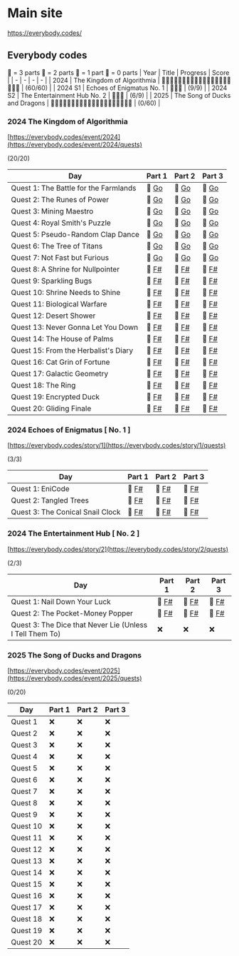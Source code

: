 # Main site
https://everybody.codes/

## Everybody codes
🦆 = 3 parts
🦢 = 2 parts
🐣 = 1 part
🥚 = 0 parts
| Year | Title | Progress | Score |
| - | - | - | - |
| 2024 | The Kingdom of Algorithmia | 🦆🦆🦆🦆🦆🦆🦆🦆🦆🦆🦆🦆🦆🦆🦆🦆🦆🦆🦆🦆 | (60/60) |
| 2024 S1 | Echoes of Enigmatus No. 1 | 🦆🦆🦆 | (9/9) |
| 2024 S2 | The Entertainment Hub No. 2 | 🦆🦆🥚 | (6/9) |
| 2025 | The Song of Ducks and Dragons | 🥚🥚🥚🥚🥚🥚🥚🥚🥚🥚🥚🥚🥚🥚🥚🥚🥚🥚🥚🥚 | (0/60) | 

### 2024 The Kingdom of Algorithmia

[https://everybody.codes/event/2024](https://everybody.codes/event/2024/quests)

(20/20)

|Day      | Part 1 | Part 2 | Part 3 |
|---------|----|----|----|
| Quest 1: The Battle for the Farmlands | 🍗 [Go](./EverybodyCodes_2024/quest01/quest01_1.go) | 🍗 [Go](./EverybodyCodes_2024/quest01/quest01_2.go) | 🍗 [Go](./EverybodyCodes_2024/quest01/quest01_3.go) |
| Quest 2: The Runes of Power		    | 🍗 [Go](./EverybodyCodes_2024/quest02/quest02_1.go) | 🍗 [Go](./EverybodyCodes_2024/quest02/quest02_2.go) | 🍗 [Go](./EverybodyCodes_2024/quest02/quest02_3.go) |
| Quest 3: Mining Maestro				| 🍗 [Go](./EverybodyCodes_2024/quest03/quest03_1.go) | 🍗 [Go](./EverybodyCodes_2024/quest03/quest03_2.go) | 🍗 [Go](./EverybodyCodes_2024/quest03/quest03_3.go) |
| Quest 4: Royal Smith's Puzzle			| 🍗 [Go](./EverybodyCodes_2024/quest04/quest04_1.go) | 🍗 [Go](./EverybodyCodes_2024/quest04/quest04_2.go) | 🍗 [Go](./EverybodyCodes_2024/quest04/quest04_3.go) |
| Quest 5: Pseudo-Random Clap Dance		| 🍗 [Go](./EverybodyCodes_2024/quest05/quest05_1.go) | 🍗 [Go](./EverybodyCodes_2024/quest05/quest05_2.go) | 🍗 [Go](./EverybodyCodes_2024/quest05/quest05_3.go) |
| Quest 6: The Tree of Titans			| 🍗 [Go](./EverybodyCodes_2024/quest06/quest06_1.go) | 🍗 [Go](./EverybodyCodes_2024/quest06/quest06_2.go) | 🍗 [Go](./EverybodyCodes_2024/quest06/quest06_3.go) |
| Quest 7: Not Fast but Furious			| 🍗 [Go](./EverybodyCodes_2024/quest07/quest07_1.go) | 🍗 [Go](./EverybodyCodes_2024/quest07/quest07_2.go) | 🍗 [Go](./EverybodyCodes_2024/quest07/quest07_3.go) |
| Quest 8: A Shrine for Nullpointer		| 🍗 [F#](./EverybodyCodes_2024_FSharp/quest08/quest08_1.fs) | 🍗 [F#](./EverybodyCodes_2024_FSharp/quest08/quest08_2.fs) | 🍗 [F#](./EverybodyCodes_2024_FSharp/quest08/quest08_3.fs) |
| Quest 9: Sparkling Bugs				| 🍗 [F#](./EverybodyCodes_2024_FSharp/quest09/quest09_1.fs) | 🍗 [F#](./EverybodyCodes_2024_FSharp/quest09/quest09_2.fs) | 🍗 [F#](./EverybodyCodes_2024_FSharp/quest09/quest09_3.fs) |
| Quest 10: Shrine Needs to Shine		| 🍗 [F#](./EverybodyCodes_2024_FSharp/quest10/quest10_1.fs) | 🍗 [F#](./EverybodyCodes_2024_FSharp/quest10/quest10_2.fs) | 🍗 [F#](./EverybodyCodes_2024_FSharp/quest10/quest10_3.fs) |
| Quest 11: Biological Warfare			| 🍗 [F#](./EverybodyCodes_2024_FSharp/quest11/quest11_1.fs) | 🍗 [F#](./EverybodyCodes_2024_FSharp/quest11/quest11_2.fs) | 🍗 [F#](./EverybodyCodes_2024_FSharp/quest11/quest11_3.fs) |
| Quest 12: Desert Shower				| 🍗 [F#](./EverybodyCodes_2024_FSharp/quest12/quest12_1.fs) | 🍗 [F#](./EverybodyCodes_2024_FSharp/quest12/quest12_2.fs) | 🍗 [F#](./EverybodyCodes_2024_FSharp/quest12/quest12_3.fs) |
| Quest 13: Never Gonna Let You Down	| 🍗 [F#](./EverybodyCodes_2024_FSharp/quest13/quest13_1.fs) | 🍗 [F#](./EverybodyCodes_2024_FSharp/quest13/quest13_2.fs) | 🍗 [F#](./EverybodyCodes_2024_FSharp/quest13/quest13_3.fs) |
| Quest 14: The House of Palms			| 🍗 [F#](./EverybodyCodes_2024_FSharp/quest14/quest14_1.fs) | 🍗 [F#](./EverybodyCodes_2024_FSharp/quest14/quest14_2.fs) | 🍗 [F#](./EverybodyCodes_2024_FSharp/quest14/quest14_3.fs) |
| Quest 15: From the Herbalist's Diary  | 🍗 [F#](./EverybodyCodes_2024_FSharp/quest15/quest15_1.fs) | 🍗 [F#](./EverybodyCodes_2024_FSharp/quest15/quest15_2.fs) | 🍗 [F#](./EverybodyCodes_2024_FSharp/quest15/quest15_3.fs) |
| Quest 16: Cat Grin of Fortune			| 🍗 [F#](./EverybodyCodes_2024_FSharp/quest16/quest16_1.fs) | 🍗 [F#](./EverybodyCodes_2024_FSharp/quest16/quest16_2.fs) | 🍗 [F#](./EverybodyCodes_2024_FSharp/quest16/quest16_3.fs) |
| Quest 17: Galactic Geometry			| 🍗 [F#](./EverybodyCodes_2024_FSharp/quest17/quest17_1.fs) | 🍗 [F#](./EverybodyCodes_2024_FSharp/quest17/quest17_2.fs) | 🍗 [F#](./EverybodyCodes_2024_FSharp/quest17/quest17_3.fs) |
| Quest 18: The Ring					| 🍗 [F#](./EverybodyCodes_2024_FSharp/quest18/quest18_1.fs) | 🍗 [F#](./EverybodyCodes_2024_FSharp/quest18/quest18_2.fs) | 🍗 [F#](./EverybodyCodes_2024_FSharp/quest18/quest18_3.fs) |
| Quest 19: Encrypted Duck				| 🍗 [F#](./EverybodyCodes_2024_FSharp/quest19/quest19_1.fs) | 🍗 [F#](./EverybodyCodes_2024_FSharp/quest19/quest19_2.fs) | 🍗 [F#](./EverybodyCodes_2024_FSharp/quest19/quest19_3.fs) |
| Quest 20: Gliding Finale				| 🍗 [F#](./EverybodyCodes_2024_FSharp/quest20/quest20_1.fs) | 🍗 [F#](./EverybodyCodes_2024_FSharp/quest20/quest20_2.fs) | 🍗 [F#](./EverybodyCodes_2024_FSharp/quest20/quest20_3.fs) |

### 2024 Echoes of Enigmatus [ No. 1 ]

[https://everybody.codes/story/1](https://everybody.codes/story/1/quests)

(3/3)

|Day      | Part 1 | Part 2 | Part 3 |
|---------|----|----|----|
| Quest 1: EniCode					| 🍗 [F#](./EverybodyCodes_2024_S1_FSharp/quest01/quest01_1.fs) | 🍗 [F#](./EverybodyCodes_2024_S1_FSharp/quest01/quest01_2.fs) | 🍗 [F#](./EverybodyCodes_2024_S1_FSharp/quest01/quest01_3.fs) |
| Quest 2: Tangled Trees			| 🍗 [F#](./EverybodyCodes_2024_S1_FSharp/quest02/quest02_1.fs) | 🍗 [F#](./EverybodyCodes_2024_S1_FSharp/quest02/quest02_2.fs) | 🍗 [F#](./EverybodyCodes_2024_S1_FSharp/quest02/quest02_3.fs) |
| Quest 3: The Conical Snail Clock  | 🍗 [F#](./EverybodyCodes_2024_S1_FSharp/quest03/quest03_1.fs) | 🍗 [F#](./EverybodyCodes_2024_S1_FSharp/quest03/quest03_2.fs) | 🍗 [F#](./EverybodyCodes_2024_S1_FSharp/quest03/quest03_3.fs) |

### 2024 The Entertainment Hub [ No. 2 ]

[https://everybody.codes/story/2](https://everybody.codes/story/2/quests)

(2/3)

|Day      | Part 1 | Part 2 | Part 3 |
|---------|----|----|----|
| Quest 1: Nail Down Your Luck								| 🍗 [F#](./EverybodyCodes_2024_S2_FSharp/quest01/quest01_1.fs) | 🍗 [F#](./EverybodyCodes_2024_S2_FSharp/quest01/quest01_2.fs) | 🍗 [F#](./EverybodyCodes_2024_S2_FSharp/quest01/quest01_3.fs) |
| Quest 2: The Pocket-Money Popper							| 🍗 [F#](./EverybodyCodes_2024_S2_FSharp/quest02/quest02_1.fs) | 🍗 [F#](./EverybodyCodes_2024_S2_FSharp/quest02/quest02_2.fs) | 🍗 [F#](./EverybodyCodes_2024_S2_FSharp/quest02/quest02_3.fs) |
| Quest 3: The Dice that Never Lie (Unless I Tell Them To)  | ❌  | ❌ | ❌ |

### 2025 The Song of Ducks and Dragons

[https://everybody.codes/event/2025](https://everybody.codes/event/2025/quests)

(0/20)

|Day      | Part 1 | Part 2 | Part 3 |
|---------|----|----|----|
| Quest 1   | ❌  | ❌ | ❌ |
| Quest 2   | ❌  | ❌ | ❌ |
| Quest 3   | ❌  | ❌ | ❌ |
| Quest 4   | ❌  | ❌ | ❌ |
| Quest 5   | ❌  | ❌ | ❌ |
| Quest 6   | ❌  | ❌ | ❌ |
| Quest 7   | ❌  | ❌ | ❌ |
| Quest 8   | ❌  | ❌ | ❌ |
| Quest 9   | ❌  | ❌ | ❌ |
| Quest 10  | ❌  | ❌ | ❌ |
| Quest 11  | ❌  | ❌ | ❌ |
| Quest 12  | ❌  | ❌ | ❌ |
| Quest 13  | ❌  | ❌ | ❌ |
| Quest 14  | ❌  | ❌ | ❌ |
| Quest 15  | ❌  | ❌ | ❌ |
| Quest 16  | ❌  | ❌ | ❌ |
| Quest 17  | ❌  | ❌ | ❌ |
| Quest 18  | ❌  | ❌ | ❌ |
| Quest 19  | ❌  | ❌ | ❌ |
| Quest 20  | ❌  | ❌ | ❌ |